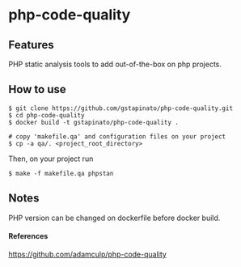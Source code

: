 # php-code-quality

## Features

PHP static analysis tools to add out-of-the-box on php projects.

## How to use

```
$ git clone https://github.com/gstapinato/php-code-quality.git
$ cd php-code-quality
$ docker build -t gstapinato/php-code-quality .

# copy 'makefile.qa' and configuration files on your project
$ cp -a qa/. <project_root_directory>
```

Then, on your project run 

```
$ make -f makefile.qa phpstan
```

## Notes

PHP version can be changed on dockerfile before docker build.


#### References

https://github.com/adamculp/php-code-quality
